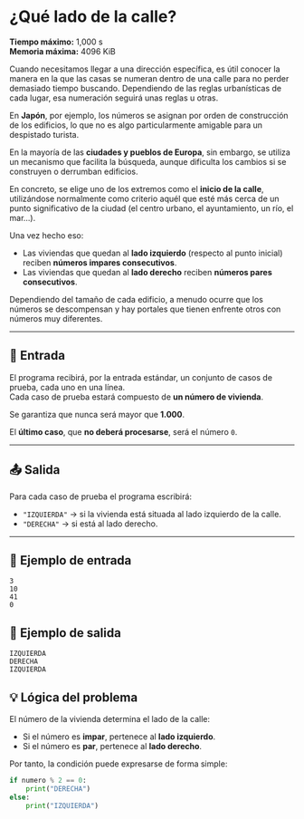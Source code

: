 # ¿Qué lado de la calle?

**Tiempo máximo:** 1,000 s  
**Memoria máxima:** 4096 KiB  

Cuando necesitamos llegar a una dirección específica, es útil conocer la manera en la que las casas se numeran dentro de una calle para no perder demasiado tiempo buscando. Dependiendo de las reglas urbanísticas de cada lugar, esa numeración seguirá unas reglas u otras.  

En **Japón**, por ejemplo, los números se asignan por orden de construcción de los edificios, lo que no es algo particularmente amigable para un despistado turista.  

En la mayoría de las **ciudades y pueblos de Europa**, sin embargo, se utiliza un mecanismo que facilita la búsqueda, aunque dificulta los cambios si se construyen o derrumban edificios.  

En concreto, se elige uno de los extremos como el **inicio de la calle**, utilizándose normalmente como criterio aquél que esté más cerca de un punto significativo de la ciudad (el centro urbano, el ayuntamiento, un río, el mar…).  

Una vez hecho eso:
- Las viviendas que quedan al **lado izquierdo** (respecto al punto inicial) reciben **números impares consecutivos**.  
- Las viviendas que quedan al **lado derecho** reciben **números pares consecutivos**.  

Dependiendo del tamaño de cada edificio, a menudo ocurre que los números se descompensan y hay portales que tienen enfrente otros con números muy diferentes.

---

## 🧩 Entrada

El programa recibirá, por la entrada estándar, un conjunto de casos de prueba, cada uno en una línea.  
Cada caso de prueba estará compuesto de **un número de vivienda**.  

Se garantiza que nunca será mayor que **1.000**.  

El **último caso**, que **no deberá procesarse**, será el número `0`.

---

## 📤 Salida

Para cada caso de prueba el programa escribirá:

- `"IZQUIERDA"` → si la vivienda está situada al lado izquierdo de la calle.  
- `"DERECHA"` → si está al lado derecho.  

---

## 📘 Ejemplo de entrada
```
3
10
41
0
```

## 📗 Ejemplo de salida
```
IZQUIERDA
DERECHA
IZQUIERDA
```
## 💡 Lógica del problema

El número de la vivienda determina el lado de la calle:
- Si el número es **impar**, pertenece al **lado izquierdo**.  
- Si el número es **par**, pertenece al **lado derecho**.

Por tanto, la condición puede expresarse de forma simple:

```python
if numero % 2 == 0:
    print("DERECHA")
else:
    print("IZQUIERDA")